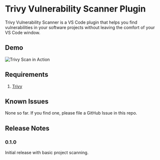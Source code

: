 # Trivy Vulnerability Scanner Plugin

Trivy Vulnerability Scanner is a VS Code plugin that helps you find vulnerabilities in your software projects
without leaving the comfort of your VS Code window.

## Demo 

![Trivy Scan in Action](https://github.com/aquasecurity/trivy-vscode-extension/blob/master/trivy-scan.gif?raw=true)

## Requirements

1. [Trivy](https://github.com/aquasecurity/trivy#installation)

## Known Issues

None so far. If you find one, please file a GitHub Issue in this repo.

## Release Notes

### 0.1.0

Initial release with basic project scanning.
